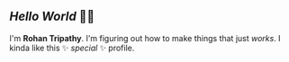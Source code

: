 ## _Hello World_ 👋🌐

I'm **Rohan Tripathy**. I'm figuring out how to make things that just _works_. I kinda like this ✨ _special_ ✨ profile.
<!--
**RulerOfHells/RulerOfHells** is a ✨ _special_ ✨ repository because its `README.md` (this file) appears on your GitHub profile.

Here are some ideas to get you started:

- 🔭 I’m currently working on ...
- 🌱 I’m currently learning ...
- 👯 I’m looking to collaborate on ...
- 🤔 I’m looking for help with ...
- 💬 Ask me about ...
- 📫 How to reach me: ...
- 😄 Pronouns: ...
- ⚡ Fun fact: ...
-->
